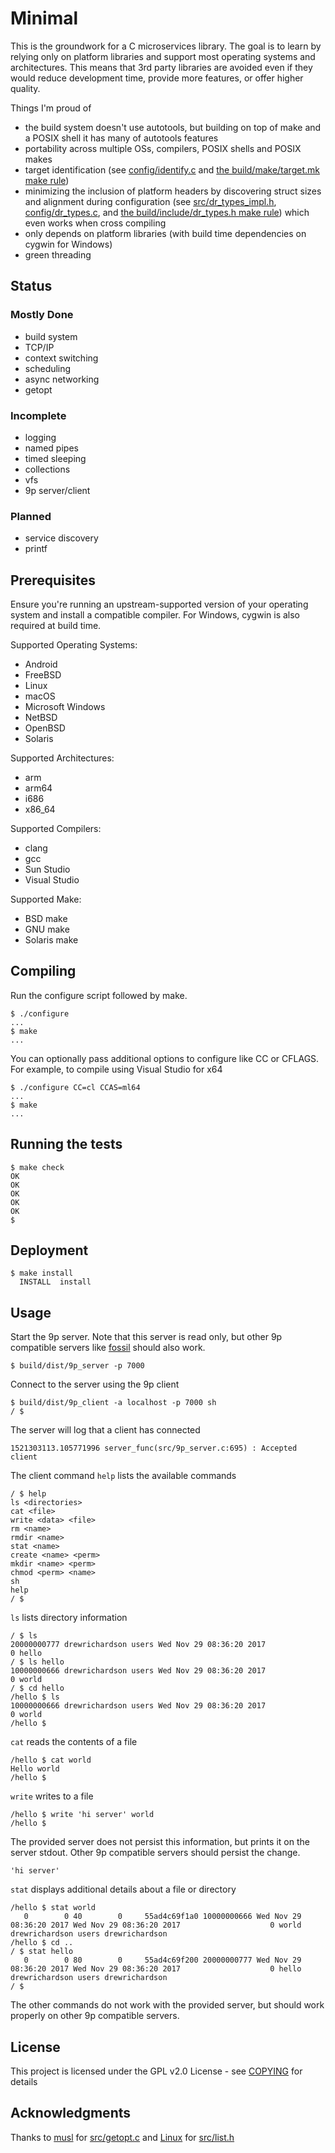 # Minimal

This is the groundwork for a C microservices library. The goal is to learn by relying only on platform libraries and support most operating systems and architectures. This means that 3rd party libraries are avoided even if they would reduce development time, provide more features, or offer higher quality.

Things I'm proud of
- the build system doesn't use autotools, but building on top of make and a POSIX shell it has many of autotools features
- portability across multiple OSs, compilers, POSIX shells and POSIX makes
- target identification (see [config/identify.c](config/identify.c) and [the build/make/target.mk make rule](make/make.mk))
- minimizing the inclusion of platform headers by discovering struct sizes and alignment during configuration (see [src/dr_types_impl.h](src/dr_types_impl.h), [config/dr_types.c](config/dr_types.c), and [the build/include/dr_types.h make rule](make/make.mk)) which even works when cross compiling
- only depends on platform libraries (with build time dependencies on cygwin for Windows)
- green threading

## Status

### Mostly Done

- build system
- TCP/IP
- context switching
- scheduling
- async networking
- getopt

### Incomplete

- logging
- named pipes
- timed sleeping
- collections
- vfs
- 9p server/client

### Planned

- service discovery
- printf

## Prerequisites

Ensure you're running an upstream-supported version of your operating system and install a compatible compiler. For Windows, cygwin is also required at build time.

Supported Operating Systems:
- Android
- FreeBSD
- Linux
- macOS
- Microsoft Windows
- NetBSD
- OpenBSD
- Solaris

Supported Architectures:
- arm
- arm64
- i686
- x86_64

Supported Compilers:
- clang
- gcc
- Sun Studio
- Visual Studio

Supported Make:
- BSD make
- GNU make
- Solaris make

## Compiling

Run the configure script followed by make.

```
$ ./configure
...
$ make
...
```

You can optionally pass additional options to configure like CC or CFLAGS. For example, to compile using Visual Studio for x64

```
$ ./configure CC=cl CCAS=ml64
...
$ make
...
```

## Running the tests

```
$ make check
OK
OK
OK
OK
OK
$
```

## Deployment

```
$ make install
  INSTALL  install
```

## Usage

Start the 9p server. Note that this server is read only, but other 9p compatible servers like [fossil](https://en.wikipedia.org/wiki/Fossil_(file_system)) should also work.

```
$ build/dist/9p_server -p 7000
```

Connect to the server using the 9p client

```
$ build/dist/9p_client -a localhost -p 7000 sh
/ $
```

The server will log that a client has connected

```
1521303113.105771996 server_func(src/9p_server.c:695) : Accepted client
```

The client command `help` lists the available commands

```
/ $ help
ls <directories>
cat <file>
write <data> <file>
rm <name>
rmdir <name>
stat <name>
create <name> <perm>
mkdir <name> <perm>
chmod <perm> <name>
sh
help
/ $
```

`ls` lists directory information

```
/ $ ls
20000000777 drewrichardson users Wed Nov 29 08:36:20 2017                    0 hello
/ $ ls hello
10000000666 drewrichardson users Wed Nov 29 08:36:20 2017                    0 world
/ $ cd hello
/hello $ ls
10000000666 drewrichardson users Wed Nov 29 08:36:20 2017                    0 world
/hello $
```

`cat` reads the contents of a file

```
/hello $ cat world
Hello world
/hello $
```

`write` writes to a file

```
/hello $ write 'hi server' world
/hello $
```

The provided server does not persist this information, but prints it on the server stdout. Other 9p compatible servers should persist the change.

```
'hi server'
```

`stat` displays additional details about a file or directory

```
/hello $ stat world
   0        0 40        0     55ad4c69f1a0 10000000666 Wed Nov 29 08:36:20 2017 Wed Nov 29 08:36:20 2017                    0 world drewrichardson users drewrichardson
/hello $ cd ..
/ $ stat hello
   0        0 80        0     55ad4c69f200 20000000777 Wed Nov 29 08:36:20 2017 Wed Nov 29 08:36:20 2017                    0 hello drewrichardson users drewrichardson
/ $
```

The other commands do not work with the provided server, but should work properly on other 9p compatible servers.

## License

This project is licensed under the GPL v2.0 License - see [COPYING](COPYING) for details

## Acknowledgments

Thanks to [musl](https://www.musl-libc.org/) for [src/getopt.c](src/getopt.c) and [Linux](https://www.kernel.org/) for [src/list.h](src/list.h)
